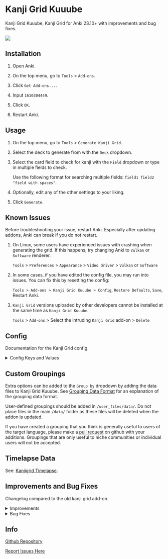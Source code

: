 # Kanji Grid Kuuube

Kanji Grid Kuuube, Kanji Grid for Anki 23.10+ with improvements and bug fixes.

![](https://raw.githubusercontent.com/Kuuuube/kanjigrid/master/kanji_grid_banner.png)

## Installation

1. Open Anki.

2. On the top menu, go to `Tools` > `Add-ons`.

3. Click `Get Add-ons...`.

4. Input `1610304449`.

5. Click `OK`.

6. Restart Anki.

## Usage

1. On the top menu, go to `Tools` > `Generate Kanji Grid`.

2. Select the deck to generate from with the `Deck` dropdown.

3. Select the card field to check for kanji with the `Field` dropdown or type in multiple fields to check.

    Use the following format for searching multiple fields: `field1 field2 "field with spaces"`.

4. Optionally, edit any of the other settings to your liking.

5. Click `Generate`.

## Known Issues

Before troubleshooting your issue, restart Anki. Especially after updating addons, Anki can break if you do not restart.

1. On Linux, some users have experienced issues with crashing when generating the grid. If this happens, try changing Anki to `Vulkan` or `Software` renderer.

    `Tools` > `Preferences` > `Appearance` > `Video driver` > `Vulkan` or `Software`

2. In some cases, if you have edited the config file, you may run into issues. You can fix this by resetting the config:

    `Tools > Add-ons > Kanji Grid Kuuube > Config`, `Restore Defaults`, `Save`, Restart Anki.

3. `Kanji Grid` versions uploaded by other developers cannot be installed at the same time as `Kanji Grid Kuuube`.

    `Tools` > `Add-ons` > Select the intruding `Kanji Grid` add-on > `Delete`

## Config

Documentation for the Kanji Grid config.

<details>
<summary>Config Keys and Values</summary>

- `defaultdeck` The default deck in the `Deck` dropdown. Defaults to the currently selected deck if no value is found.

- `defaultfield` The default text in the `Field` dropdown box. Controls which field(s) to look for kanji in. Defaults to the first field of the selected deck if no value is found.

- `interval` The default text in the `Card interval considered strong` box. Sets the interval for cards to be given the Strong color on the grid.

- `groupby` The default setting in the `Group by` dropdown. The first dropdown item is number 0.

- `sortby` The default setting in the `Sort by` dropdown. The first dropdown item is number 0.

- `lang` The default setting in the `Language` dropdown. This controls fontcss and search options.

- `unseen` Whether or not to display kanji that has not been viewed yet in the deck.

- `tooltips` Whether or not to display tooltips when hovering over kanji in the grid.

- `kanjionly` Whether or not to only show kanji in the grid.

- `saveimagequality` The quality to save the grid at when seleting `Save Image` on the grid. Accepted values are 0-5. WARNING: On large grids using anything except `1` may crash anki.

- `onclickaction` Changes what happens when a kanji character is clicked on.

    - `""`: Does nothing.

    - `"browse"` (Default): Opens the Anki note browser.

    - `"copy"`: Copies the character.

    - `"search"`: Searches the character in a web browser.

- `saveimagedelay` The delay in ms to wait when resizing the image if `saveimagequality` is not 1. Setting this to a higher value may help mitigate crashes.

- `jafontcss` `zhfontcss` `zhhansfontcss` `zhhantfontcss` `kofontcss` `vifontcss` The css to apply to the grid for the respective language. This is intended to be used for fonts but accepts all css. For fonts, use the following syntax: `font-family:%s;`. Replace `%s` with your fonts list.

- `jasearch` `zhsearch` `zhhanssearch` `zhhantsearch` `kosearch` `visearch` The search option to provide for the respective language. Use `%s` to define the kanji's position in the search string.

- `searchfilter` The default setting for `Additional Search Filters`. This is appended to the existing filtering and must use the same format as [Anki's Browser Searching](https://docs.ankiweb.net/searching.html).

- `gradientcolors` Array of rgb hex color strings to use for the kanji tile background color gradient from weak to strong.

- `kanjitileunseencolor` Background color of kanji tiles when all cards containing the kanji have no reviews.

- `kanjitilemissingcolor` Background color of kanji tiles when in the `Missing kanji` section of a grouping.

- `textcolor` Text color of most things in Kanji Grid such as labels.

- `kanjitextcolor` Text color of kanji in kanji tiles.

</details>

## Custom Groupings

Extra options can be added to the `Group by` dropdown by adding the data files to Kanji Grid Kuuube. See [Grouping Data Format](https://github.com/Kuuuube/kanjigrid/blob/master/docs/grouping_data_format.md) for an explanation of the grouping data format.

User-defined groupings should be added in `/user_files/data/`. Do not place files in the main `/data/` folder as these files will be deleted when the addon is updated.

If you have created a grouping that you think is generally useful to users of the target language, please make a [pull request](https://github.com/Kuuuube/kanjigrid/pulls) on github with your additions. Groupings that are only useful to niche communities or individual users will not be accepted.

## Timelapse Data

See: [Kanjigrid Timelapse](https://github.com/Kuuuube/kanjigrid-timelapse).

## Improvements and Bug Fixes

Changelog compared to the old kanji grid add-on.

<details>
<summary>Improvements</summary>

### UI/UX

- Field selector now uses a dropdown/text box combo instead of a text box.

    The default field value can be overwritten by setting `defaultfield` in `config.json`.

- All decks can be searched at once by selecting `*` in the deck dropdown.

- Key and key label are now centered.

- Kanji grid and header line now fill the entire window width.

- Background color is no longer hardcoded and will adapt to your Anki theme.

- Default window size is larger to better fit modern display resolutions.

- Kanji are rendered in a dynamic grid that will adapt to window size instead of a static table.

- Automatically set language tag based on grouping and manual language tag setting.

- Added better counts and percentages to grids.

- Added context menu items for copying, browsing, and searching when right clicking a kanji tile.

- Setup window now has tabs for `General`, `Advanced`, and `Data` settings.

- Saving and resetting settings can now be done in the setup window.

- Added option to find kanji on clipboard while in grid.

- Languages of groupings are now shown in the `Group by` dropdown.

- The `Group by` dropdown is now sorted by both language and name.

- Added kanji totals to the top of the grid when a grouping is selected.

- Added option to selectively save deck and fields.

### Config and Options

- Config validation and safer loading to help prevent crashes.

- Added option to copy kanji on click instead of searching in a web browser.

- Added option to search in the Anki note browser instead of a web browser when clicking on kanji.

- Added option for Additional Search Filters.

- Option to set custom fonts per language setting.

- Search option when clicking on a kanji is customizeable for each language.

- Added option to sort within groupings.

- Moved config values out of `defaults` object to allow Anki to automatically populate missing default settings.

- Added Time Travel option to view what a Kanji Grid looked like in the past.

- Added support for `user_files` folder for users to add custom groupings without getting wiped on updates.

- Added support for configuring all kanji tile background colors used in kanji grid generation.

- Added support for configuring text colors used in kanji grid generation.

- Added `defaultdeck` option.

- Renamed `pattern` to `defaultfield` to be more easily understood.

### Groupings

- Groupings are now contained in individual json files instead of a single python file.

- Chinese character groupings can be selected.

- Added Basic Kanji Book (BKB) V1 & V2 grouping.

- Added JPDB Kanji Frequency List grouping.

- Added The Kodansha Kanji Learner's Course (KLC) grouping.

- Added JIS Levels grouping.

- Added Thousand Character Classic grouping.

- Added Humanum Frequency List grouping.

- Added Words.hk Frequency List grouping.

- Added Duolingo Kanji grouping.

- Added Official Kanji grouping.

- Added Standard Form of National Characters grouping.

- Added HK Primary Learning grouping.

- Added HKSCS2016 grouping.

- Added Kanji in Context [Revised Edition] grouping.

- Added Mainland China Elementary Textbook Characters grouping.

- Added WaniKani Levels grouping.

- Updated Kanji Kentei Level grouping to match latest data from official sources and Jitenon.

- Renamed `Probably Chinese` Kanji Kentei Level sort category to `Non-Kanji Kentei`.

- Removed `Missing Kanji` in groupings when there are no missing kanji.

## Sorting

- Added `Unseen Cards Count`.

- Renamed `Frequency` to `Seen Cards Count`.

### Exporting

- Added option to save Kanji Grid as JSON.

- `Save Image` saves the entire page instead of only the visible portion.

- `Save Image` can optionally save at up to 5x the displayed quality. Configurable in `config.json` with the `saveimagequality` setting.

    WARNING: On extremely large kanji grids this can cause anki to crash. Consider saving as a PDF for higher quality instead if that is an issue.

- Added option to save Kanji Grid as PDF.

- Filename is autofilled with deck name and date when saving.

- Added option to save all kanji as TXT.

- Exporting runs in a background thread to prevent freezing the ui. (Except for `Save Image` which directly uses the ui to generate the image)

- Some exporting options can be used without rendering the grid.

- Added `Generate Timelapse Data` option to generate grid data between a range of dates for processing in an external program.

</details>

<details>
<summary>Bug Fixes</summary>

- `Save HTML` and `Save Image` now properly function.

- Fields with spaces in their name are now properly searchable.

- Fixed divide by zero error when no kanji are found and a kanji grouping is selected.

- Fixed JLPT kanji lists missing some characters.

- Added missing characters (mostly kyujitai) to Kanji Kentei Levels.

- Fixed a memory leak due to not cleaning up old webviews.

- Fixed mislabeled and missing RTK kanji lists.

</details>

## Info

[Github Repository](https://github.com/Kuuuube/kanjigrid)

[Report Issues Here](https://github.com/Kuuuube/kanjigrid/issues)
